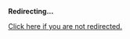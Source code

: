 <!DOCTYPE html>
<html>
<head>
<title>Redirecting...</title>
<link rel="canonical" href="http://blog.jle.im/entry/mtl-is-not-a-monad-transformer-library.md"/>
<meta http-equiv="content-type" content="text/html; charset=utf-8" />
<meta http-equiv="refresh" content="0; url=#{destination_path}" />
</head>
<body>
  <p><strong>Redirecting...</strong></p>
  <p><a href='http://blog.jle.im/entry/mtl-is-not-a-monad-transformer-library.md'>Click here if you are not redirected.</a></p>
  <script>
    document.location.href = "http://blog.jle.im/entry/mtl-is-not-a-monad-transformer-library.md";
  </script>
</body>
</html>
